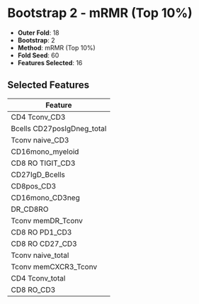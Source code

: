 # Bootstrap 2 - mRMR (Top 10%)

- **Outer Fold**: 18
- **Bootstrap**: 2
- **Method**: mRMR (Top 10%)
- **Fold Seed**: 60
- **Features Selected**: 16

## Selected Features

| Feature |
|---------|
| CD4 Tconv_CD3 |
| Bcells CD27posIgDneg_total |
| Tconv naive_CD3 |
| CD16mono_myeloid |
| CD8 RO TIGIT_CD3 |
| CD27IgD_Bcells |
| CD8pos_CD3 |
| CD16mono_CD3neg |
| DR_CD8RO |
| Tconv memDR_Tconv |
| CD8 RO PD1_CD3 |
| CD8 RO CD27_CD3 |
| Tconv naive_total |
| Tconv memCXCR3_Tconv |
| CD4 Tconv_total |
| CD8 RO_CD3 |
